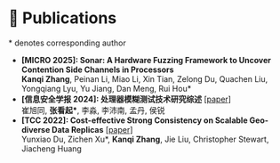# 📝 Publications 
  <!-- [[Paper]](../../files/issta25main_syzgpt.pdf) [[Code]](https://github.com/QGrain/SyzGPT) -->
  <!-- [![SyzGPT](https://img.shields.io/github/stars/QGrain/SyzGPT?style=social)](https://github.com/QGrain/SyzGPT) -->
  <!-- In *Proceedings of the 34th ACM SIGSOFT International Symposium on Software Testing and Analysis (ISSTA)*, Trondheim, Norway, June 2025 -->
<p style="margin-bottom:0;">* denotes corresponding author</p> <!-- kkqq: Already set p{margin: 0 0 $indent-var;} in _page.scss. For aesthetic purposes, we require a 0 margin-bottom here. -->

* **\[MICRO 2025\]: Sonar: A Hardware Fuzzing Framework to Uncover Contention Side Channels in Processors**     
    **Kanqi Zhang**, Peinan Li, Miao Li, Xin Tian, Zelong Du, Quachen Liu, Yongqiang Lyu, Yu Jiang, Dan Meng, Rui Hou\*
* **\[信息安全学报 2024\]: 处理器模糊测试技术研究综述** [[paper]](https://jcs.iie.ac.cn/xxaqxb/ch/reader/view_abstract.aspx?flag=2&file_no=202403060000001&journal_id=xxaqxb)     
    崔旭同, **张看起\***, 李淼, 李沛南, 孟丹, 侯锐
* **\[TCC 2022\]: Cost-effective Strong Consistency on Scalable Geo-diverse Data Replicas** [[paper]](https://ieeexplore.ieee.org/abstract/document/9740519/)     
    Yunxiao Du, Zichen Xu\*, **Kanqi Zhang**, Jie Liu, Christopher Stewart, Jiacheng Huang
